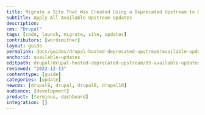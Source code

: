 ```yaml
---
title: Migrate a Site That Was Created Using a Deprecated Upstream to Drupal (Latest)
subtitle: Apply All Available Upstream Updates
description: 
cms: "Drupal"
tags: [code, launch, migrate, site, updates]
contributors: [wordsmither]
layout: guide
permalink: docs/guides/drupal-hosted-deprecated-upstream/available-updates
anchorid: available-updates
editpath: drupal/drupal-hosted-deprecated-upstream/05-available-updates.md
reviewed: "2022-12-13"
contenttype: [guide]
categories: [update]
newcms: [drupal9, drupal, drupal8, drupal10]
audience: [development]
product: [terminus, dashboard]
integration: []
---
```


<Partial file="drupal-apply-upstream-updates-drupal-recommended.md" />
